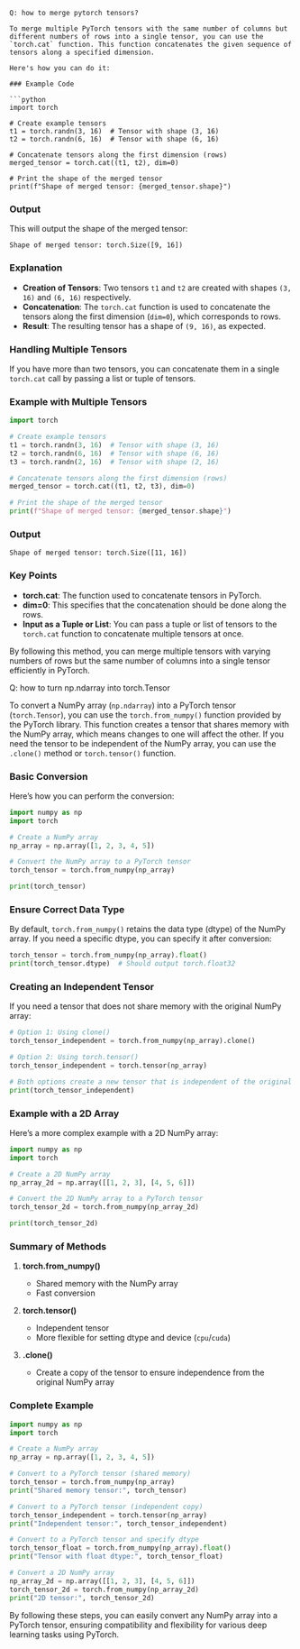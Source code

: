 ```
Q: how to merge pytorch tensors?

To merge multiple PyTorch tensors with the same number of columns but different numbers of rows into a single tensor, you can use the `torch.cat` function. This function concatenates the given sequence of tensors along a specified dimension.

Here's how you can do it:

### Example Code

```python
import torch

# Create example tensors
t1 = torch.randn(3, 16)  # Tensor with shape (3, 16)
t2 = torch.randn(6, 16)  # Tensor with shape (6, 16)

# Concatenate tensors along the first dimension (rows)
merged_tensor = torch.cat((t1, t2), dim=0)

# Print the shape of the merged tensor
print(f"Shape of merged tensor: {merged_tensor.shape}")
```

### Output

This will output the shape of the merged tensor:

```
Shape of merged tensor: torch.Size([9, 16])
```

### Explanation

- **Creation of Tensors**: Two tensors `t1` and `t2` are created with shapes `(3, 16)` and `(6, 16)` respectively.
- **Concatenation**: The `torch.cat` function is used to concatenate the tensors along the first dimension (`dim=0`), which corresponds to rows.
- **Result**: The resulting tensor has a shape of `(9, 16)`, as expected.

### Handling Multiple Tensors

If you have more than two tensors, you can concatenate them in a single `torch.cat` call by passing a list or tuple of tensors.

### Example with Multiple Tensors

```python
import torch

# Create example tensors
t1 = torch.randn(3, 16)  # Tensor with shape (3, 16)
t2 = torch.randn(6, 16)  # Tensor with shape (6, 16)
t3 = torch.randn(2, 16)  # Tensor with shape (2, 16)

# Concatenate tensors along the first dimension (rows)
merged_tensor = torch.cat((t1, t2, t3), dim=0)

# Print the shape of the merged tensor
print(f"Shape of merged tensor: {merged_tensor.shape}")
```

### Output

```
Shape of merged tensor: torch.Size([11, 16])
```

### Key Points

- **torch.cat**: The function used to concatenate tensors in PyTorch.
- **dim=0**: This specifies that the concatenation should be done along the rows.
- **Input as a Tuple or List**: You can pass a tuple or list of tensors to the `torch.cat` function to concatenate multiple tensors at once.

By following this method, you can merge multiple tensors with varying numbers of rows but the same number of columns into a single tensor efficiently in PyTorch.

Q: how to turn np.ndarray into torch.Tensor

To convert a NumPy array (`np.ndarray`) into a PyTorch tensor (`torch.Tensor`), you can use the `torch.from_numpy()` function provided by the PyTorch library. This function creates a tensor that shares memory with the NumPy array, which means changes to one will affect the other. If you need the tensor to be independent of the NumPy array, you can use the `.clone()` method or `torch.tensor()` function.

### Basic Conversion

Here’s how you can perform the conversion:

```python
import numpy as np
import torch

# Create a NumPy array
np_array = np.array([1, 2, 3, 4, 5])

# Convert the NumPy array to a PyTorch tensor
torch_tensor = torch.from_numpy(np_array)

print(torch_tensor)
```

### Ensure Correct Data Type

By default, `torch.from_numpy()` retains the data type (dtype) of the NumPy array. If you need a specific dtype, you can specify it after conversion:

```python
torch_tensor = torch.from_numpy(np_array).float()
print(torch_tensor.dtype)  # Should output torch.float32
```

### Creating an Independent Tensor

If you need a tensor that does not share memory with the original NumPy array:

```python
# Option 1: Using clone()
torch_tensor_independent = torch.from_numpy(np_array).clone()

# Option 2: Using torch.tensor()
torch_tensor_independent = torch.tensor(np_array)

# Both options create a new tensor that is independent of the original NumPy array
print(torch_tensor_independent)
```

### Example with a 2D Array

Here’s a more complex example with a 2D NumPy array:

```python
import numpy as np
import torch

# Create a 2D NumPy array
np_array_2d = np.array([[1, 2, 3], [4, 5, 6]])

# Convert the 2D NumPy array to a PyTorch tensor
torch_tensor_2d = torch.from_numpy(np_array_2d)

print(torch_tensor_2d)
```

### Summary of Methods

1. **torch.from_numpy()**
   - Shared memory with the NumPy array
   - Fast conversion

2. **torch.tensor()**
   - Independent tensor
   - More flexible for setting dtype and device (`cpu`/`cuda`)

3. **.clone()**
   - Create a copy of the tensor to ensure independence from the original NumPy array

### Complete Example

```python
import numpy as np
import torch

# Create a NumPy array
np_array = np.array([1, 2, 3, 4, 5])

# Convert to a PyTorch tensor (shared memory)
torch_tensor = torch.from_numpy(np_array)
print("Shared memory tensor:", torch_tensor)

# Convert to a PyTorch tensor (independent copy)
torch_tensor_independent = torch.tensor(np_array)
print("Independent tensor:", torch_tensor_independent)

# Convert to a PyTorch tensor and specify dtype
torch_tensor_float = torch.from_numpy(np_array).float()
print("Tensor with float dtype:", torch_tensor_float)

# Convert a 2D NumPy array
np_array_2d = np.array([[1, 2, 3], [4, 5, 6]])
torch_tensor_2d = torch.from_numpy(np_array_2d)
print("2D tensor:", torch_tensor_2d)
```

By following these steps, you can easily convert any NumPy array into a PyTorch tensor, ensuring compatibility and flexibility for various deep learning tasks using PyTorch.

```